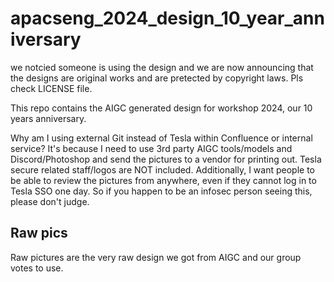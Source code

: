 # apacseng_2024_design_10_year_anniversary

we notcied someone is using the design and we are now announcing that the designs are original works and are pretected by copyright laws. Pls check LICENSE file.

This repo contains the AIGC generated design for workshop 2024, our 10 years anniversary.

Why am I using external Git instead of Tesla within Confluence or internal service? 
It's because I need to use 3rd party AIGC tools/models and Discord/Photoshop and send the pictures to a vendor for printing out. Tesla secure related staff/logos are NOT included. Additionally, I want people to be able to review the pictures from anywhere, even if they cannot log in to Tesla SSO one day. So if you happen to be an infosec person seeing this, please don't judge.

## Raw pics

Raw pictures are the very raw design we got from AIGC and our group votes to use.
